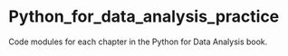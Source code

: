 # Python_for_data_analysis_practice
Code modules for each chapter in the Python for Data Analysis book.
